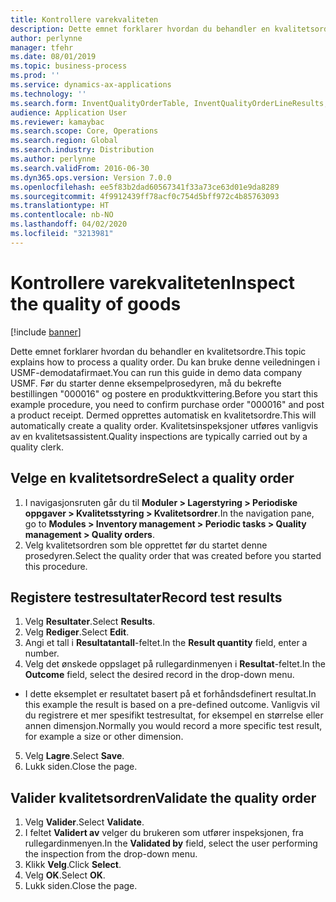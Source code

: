 ```yaml
---
title: Kontrollere varekvaliteten
description: Dette emnet forklarer hvordan du behandler en kvalitetsordre.
author: perlynne
manager: tfehr
ms.date: 08/01/2019
ms.topic: business-process
ms.prod: ''
ms.service: dynamics-ax-applications
ms.technology: ''
ms.search.form: InventQualityOrderTable, InventQualityOrderLineResults, HcmWorkerLookUp
audience: Application User
ms.reviewer: kamaybac
ms.search.scope: Core, Operations
ms.search.region: Global
ms.search.industry: Distribution
ms.author: perlynne
ms.search.validFrom: 2016-06-30
ms.dyn365.ops.version: Version 7.0.0
ms.openlocfilehash: ee5f83b2dad60567341f33a73ce63d01e9da8289
ms.sourcegitcommit: 4f9912439ff78acf0c754d5bff972c4b85763093
ms.translationtype: HT
ms.contentlocale: nb-NO
ms.lasthandoff: 04/02/2020
ms.locfileid: "3213981"
---
```

# <a name="inspect-the-quality-of-goods"></a><span data-ttu-id="39f67-103">Kontrollere varekvaliteten</span><span class="sxs-lookup"><span data-stu-id="39f67-103">Inspect the quality of goods</span></span>

[!include [banner](../../includes/banner.md)]

<span data-ttu-id="39f67-104">Dette emnet forklarer hvordan du behandler en kvalitetsordre.</span><span class="sxs-lookup"><span data-stu-id="39f67-104">This topic explains how to process a quality order.</span></span> <span data-ttu-id="39f67-105">Du kan bruke denne veiledningen i USMF-demodatafirmaet.</span><span class="sxs-lookup"><span data-stu-id="39f67-105">You can run this guide in demo data company USMF.</span></span> <span data-ttu-id="39f67-106">Før du starter denne eksempelprosedyren, må du bekrefte bestillingen "000016" og postere en produktkvittering.</span><span class="sxs-lookup"><span data-stu-id="39f67-106">Before you start this example procedure, you need to confirm purchase order "000016" and post a product receipt.</span></span> <span data-ttu-id="39f67-107">Dermed opprettes automatisk en kvalitetsordre.</span><span class="sxs-lookup"><span data-stu-id="39f67-107">This will automatically create a quality order.</span></span> <span data-ttu-id="39f67-108">Kvalitetsinspeksjoner utføres vanligvis av en kvalitetsassistent.</span><span class="sxs-lookup"><span data-stu-id="39f67-108">Quality inspections are typically carried out by a quality clerk.</span></span>


## <a name="select-a-quality-order"></a><span data-ttu-id="39f67-109">Velge en kvalitetsordre</span><span class="sxs-lookup"><span data-stu-id="39f67-109">Select a quality order</span></span>
1. <span data-ttu-id="39f67-110">I navigasjonsruten går du til **Moduler > Lagerstyring > Periodiske oppgaver > Kvalitetsstyring > Kvalitetsordrer**.</span><span class="sxs-lookup"><span data-stu-id="39f67-110">In the navigation pane, go to **Modules > Inventory management > Periodic tasks > Quality management > Quality orders**.</span></span>
2. <span data-ttu-id="39f67-111">Velg kvalitetsordren som ble opprettet før du startet denne prosedyren.</span><span class="sxs-lookup"><span data-stu-id="39f67-111">Select the quality order that was created before you started this procedure.</span></span>  

## <a name="record-test-results"></a><span data-ttu-id="39f67-112">Registere testresultater</span><span class="sxs-lookup"><span data-stu-id="39f67-112">Record test results</span></span>
1. <span data-ttu-id="39f67-113">Velg **Resultater**.</span><span class="sxs-lookup"><span data-stu-id="39f67-113">Select **Results**.</span></span>
2. <span data-ttu-id="39f67-114">Velg **Rediger**.</span><span class="sxs-lookup"><span data-stu-id="39f67-114">Select **Edit**.</span></span>
3. <span data-ttu-id="39f67-115">Angi et tall i **Resultatantall**-feltet.</span><span class="sxs-lookup"><span data-stu-id="39f67-115">In the **Result quantity** field, enter a number.</span></span>
4. <span data-ttu-id="39f67-116">Velg det ønskede oppslaget på rullegardinmenyen i **Resultat**-feltet.</span><span class="sxs-lookup"><span data-stu-id="39f67-116">In the **Outcome** field, select the desired record in the drop-down menu.</span></span>  
- <span data-ttu-id="39f67-117">I dette eksemplet er resultatet basert på et forhåndsdefinert resultat.</span><span class="sxs-lookup"><span data-stu-id="39f67-117">In this example the result is based on a pre-defined outcome.</span></span> <span data-ttu-id="39f67-118">Vanligvis vil du registrere et mer spesifikt testresultat, for eksempel en størrelse eller annen dimensjon.</span><span class="sxs-lookup"><span data-stu-id="39f67-118">Normally you would record a more specific test result, for example a size or other dimension.</span></span>  
5. <span data-ttu-id="39f67-119">Velg **Lagre**.</span><span class="sxs-lookup"><span data-stu-id="39f67-119">Select **Save**.</span></span>
6. <span data-ttu-id="39f67-120">Lukk siden.</span><span class="sxs-lookup"><span data-stu-id="39f67-120">Close the page.</span></span>

## <a name="validate-the-quality-order"></a><span data-ttu-id="39f67-121">Valider kvalitetsordren</span><span class="sxs-lookup"><span data-stu-id="39f67-121">Validate the quality order</span></span>
1. <span data-ttu-id="39f67-122">Velg **Valider**.</span><span class="sxs-lookup"><span data-stu-id="39f67-122">Select **Validate**.</span></span>
2. <span data-ttu-id="39f67-123">I feltet **Validert av** velger du brukeren som utfører inspeksjonen, fra rullegardinmenyen.</span><span class="sxs-lookup"><span data-stu-id="39f67-123">In the **Validated by** field, select the user performing the inspection from the drop-down menu.</span></span>  
3. <span data-ttu-id="39f67-124">Klikk **Velg**.</span><span class="sxs-lookup"><span data-stu-id="39f67-124">Click **Select**.</span></span>
4. <span data-ttu-id="39f67-125">Velg **OK**.</span><span class="sxs-lookup"><span data-stu-id="39f67-125">Select **OK**.</span></span>
5. <span data-ttu-id="39f67-126">Lukk siden.</span><span class="sxs-lookup"><span data-stu-id="39f67-126">Close the page.</span></span>

